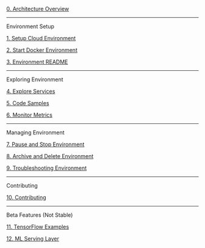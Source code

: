 [0. Architecture Overview](https://github.com/fluxcapacitor/pipeline/wiki/Architecture-Overview)

***
Environment Setup

[1. Setup Cloud Environment](https://github.com/fluxcapacitor/pipeline/wiki/Setup-Cloud-Environment)

[2. Start Docker Environment](https://github.com/fluxcapacitor/pipeline/wiki/Start-Docker-Environment)

[3. Environment README](https://github.com/fluxcapacitor/pipeline/wiki/Environment-README)

*** 
Exploring Environment

[4. Explore Services](https://github.com/fluxcapacitor/pipeline/wiki/Explore-Services)

[5. Code Samples](https://github.com/fluxcapacitor/pipeline/wiki/Code-Samples)

[6. Monitor Metrics](https://github.com/fluxcapacitor/pipeline/wiki/Monitor-Metrics)

***
Managing Environment

[7. Pause and Stop Environment](https://github.com/fluxcapacitor/pipeline/wiki/Pause-and-Stop-Environment)

[8. Archive and Delete Environment](https://github.com/fluxcapacitor/pipeline/wiki/Archive-and-Delete-Environment)

[9. Troubleshooting Environment](https://github.com/fluxcapacitor/pipeline/wiki/Troubleshooting-Environment)

***
Contributing

[10. Contributing](https://github.com/fluxcapacitor/pipeline/wiki/Contributing)

***
Beta Features (Not Stable)

[11. TensorFlow Examples](https://github.com/fluxcapacitor/pipeline/wiki/TensorFlow-Examples)

[12. ML Serving Layer](https://github.com/fluxcapacitor/pipeline/wiki/ML-Serving-Layer)
